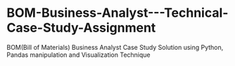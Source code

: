 # BOM-Business-Analyst---Technical-Case-Study-Assignment
BOM(Bill of Materials) Business Analyst Case Study Solution using Python, Pandas manipulation and Visualization Technique
